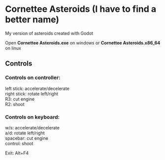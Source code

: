 # Cornettee Asteroids (I have to find a better name)

My version of asteroids created with Godot

Open **Cornettee Asteroids.exe** on windows or **Cornettee Asteroids.x86_64** on linux

## Controls

### Controls on controller:
left stick: accelerate/decelerate \
right stick: rotate left/right \
R3: cut engine \
R2: shoot 

### Controls on keyboard:
w/s: accelerate/decelerate \
a/d: rotate left/right \
spacebar: cut engine \
control: shoot 

Exit: Alt+F4
